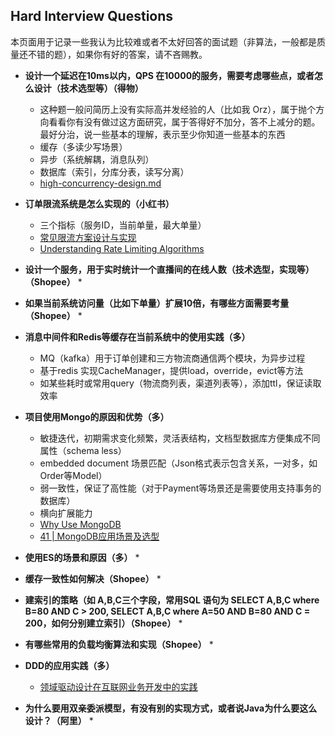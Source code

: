 ## Hard Interview Questions

本页面用于记录一些我认为比较难或者不太好回答的面试题（非算法，一般都是质量还不错的题），如果你有好的答案，请不吝赐教。



* **设计一个延迟在10ms以内，QPS 在10000的服务，需要考虑哪些点，或者怎么设计（技术选型等）（得物）**
  * 这种题一般问简历上没有实际高并发经验的人（比如我 Orz），属于抛个方向看看你有没有做过这方面研究，属于答得好不加分，答不上减分的题。最好分治，说一些基本的理解，表示至少你知道一些基本的东西
  * 缓存（多读少写场景）
  * 异步（系统解耦，消息队列）
  * 数据库（索引，分库分表，读写分离）
  * [high-concurrency-design.md](https://github.com/doocs/advanced-java/blob/main/docs/high-concurrency/high-concurrency-design.md)



* **订单限流系统是怎么实现的（小红书）**
  * 三个指标（服务ID，当前单量，最大单量）
  * [常见限流方案设计与实现](https://zhuanlan.zhihu.com/p/72980217)
  * [Understanding Rate Limiting Algorithms](https://www.quinbay.com/blog/understanding-rate-limiting-algorithms)



* **设计一个服务，用于实时统计一个直播间的在线人数（技术选型，实现等）（Shopee）**
  * 



* **如果当前系统访问量（比如下单量）扩展10倍，有哪些方面需要考量（Shopee）**
  * 



* **消息中间件和Redis等缓存在当前系统中的使用实践（多）**
  * MQ（kafka）用于订单创建和三方物流商通信两个模块，为异步过程
  * 基于redis 实现CacheManager，提供load，override，evict等方法
  * 如某些耗时或常用query（物流商列表，渠道列表等），添加ttl，保证读取效率



* **项目使用Mongo的原因和优势（多）**
  * 敏捷迭代，初期需求变化频繁，灵活表结构，文档型数据库方便集成不同属性（schema less）
  * embedded document 场景匹配（Json格式表示包含关系，一对多，如Order等Model）
  * 弱一致性，保证了高性能（对于Payment等场景还是需要使用支持事务的数据库）
  * 横向扩展能力
  * [Why Use MongoDB](https://www.mongodb.com/why-use-mongodb)
  * [41 | MongoDB应用场景及选型](https://time.geekbang.org/course/detail/100040001-193615)
* **使用ES的场景和原因（多）**
  * 




* **缓存一致性如何解决（Shopee）**
  * 



* **建索引的策略（如 A,B,C三个字段，常用SQL 语句为 SELECT A,B,C where B=80 AND C > 200, SELECT A,B,C where A=50 AND B=80 AND C = 200，如何分别建立索引）（Shopee）**
  * 



* **有哪些常用的负载均衡算法和实现（Shopee）**
  * 
    
    
* **DDD的应用实践（多）**
  * [领域驱动设计在互联网业务开发中的实践](https://tech.meituan.com/2017/12/22/ddd-in-practice.html)



* **为什么要用双亲委派模型，有没有别的实现方式，或者说Java为什么要这么设计？（阿里）**
  * 
